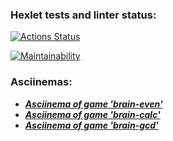 ### Hexlet tests and linter status:
[![Actions Status](https://github.com/NadyKamenskaya/frontend-project-44/workflows/hexlet-check/badge.svg)](https://github.com/NadyKamenskaya/frontend-project-44/actions)

[![Maintainability](https://api.codeclimate.com/v1/badges/89dfb9212264613aaeca/maintainability)](https://codeclimate.com/github/NadyKamenskaya/frontend-project-44/maintainability)

### Asciinemas:
- [_**Asciinema of game 'brain-even'**_](https://asciinema.org/a/4SlLUQGbjUhWYVpnYHw2gql1R)
- [_**Asciinema of game 'brain-calc'**_](https://asciinema.org/a/YT6MSnthxOiWhgfqmoYHaYvXL)
- [_**Asciinema of game 'brain-gcd'**_](https://asciinema.org/a/fiRjJzMSnUGDeh2AOiBzP0mpy)